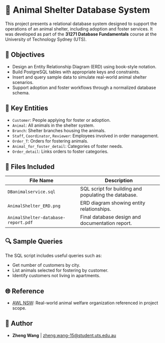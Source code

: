 # 🐾 Animal Shelter Database System

This project presents a relational database system designed to support the operations of an animal shelter, including adoption and foster services. It was developed as part of the **31271 Database Fundamentals** course at the University of Technology Sydney (UTS).

## 📌 Objectives

- Design an Entity Relationship Diagram (ERD) using book-style notation.
- Build PostgreSQL tables with appropriate keys and constraints.
- Insert and query sample data to simulate real-world animal shelter scenarios.
- Support adoption and foster workflows through a normalized database schema.

## 🧱 Key Entities

- `Customer`: People applying for foster or adoption.
- `Animal`: All animals in the shelter system.
- `Branch`: Shelter branches housing the animals.
- `Staff`, `Coordinator`, `Reviewer`: Employees involved in order management.
- `Order_T`: Orders for fostering animals.
- `Animal_for_foster_detail`: Categories of foster needs.
- `Order_detail`: Links orders to foster categories.

## 📂 Files Included

| File Name | Description |
|-----------|-------------|
| `DBanimalservice.sql` | SQL script for building and populating the database. |
| `AnimalShelter_ERD.png` | ERD diagram showing entity relationships. |
| `AnimalShelter-database-report.pdf` | Final database design and documentation report. |

## 🔍 Sample Queries

The SQL script includes useful queries such as:
- Get number of customers by city.
- List animals selected for fostering by customer.
- Identify customers not living in apartments.

## 🌐 Reference

- [AWL NSW](https://www.awlnsw.com.au/): Real-world animal welfare organization referenced in project scope.

## 👤 Author

- **Zheng Wang** | zheng.wang-15@student.uts.edu.au  
